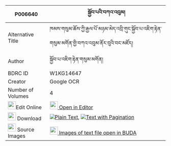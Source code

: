 |P006640|སྐྱོབ་པའི་བཀའ་འབུམ། 
| --- | --- 
|Alternative Title |ཁམས་གསུམ་ཆོས་ཀྱི་རྒྱལ་པོ་མཉམ་མེད་འབྲི་གུང་སྐྱོབ་པ་འཇིག་རྟེན་གསུམ་མགོན་གྱི་བཀའ་འབུམ་ནོར་བུའི་བང་མཛོད།
|Author| སྐྱོབ་པ་འཇིག་རྟེན་གསུམ་མགོན།
|BDRC ID | W1KG14647
|Creator | Google OCR
|Number of Volumes| 4
|<img width="25" src="https://img.icons8.com/color/25/000000/edit-property.png">Edit Online| [<img width="25" src="https://avatars.githubusercontent.com/u/45091458?s=200&v=4"> Open in Editor](http://editor.openpecha.org/P006640)
|<img width="25" src="https://img.icons8.com/fluent/48/000000/download-2.png"/>  Download | [![](https://img.icons8.com/color/20/000000/txt.png)Plain Text](https://github.com/Openpecha/P006640/releases/download/v1/kyobpa_i_kabum_plain_P006640.zip), [![](https://img.icons8.com/color/20/000000/txt.png)Text with Pagination](https://github.com/Openpecha/P006640/releases/download/v1/kyobpa_i_kabum_pages_P006640.zip)
|<img width="25" src="https://img.icons8.com/plasticine/100/000000/pictures-folder.png"/>  Source Images | [<img width="25" src="https://library.bdrc.io/icons/BUDA-small.svg"> Images of text file open in BUDA](https://library.bdrc.io/show/bdr:W1KG14647)
